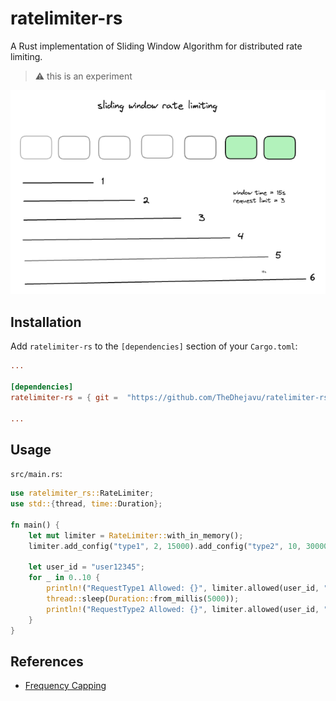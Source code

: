 # ratelimiter-rs
A Rust implementation of Sliding Window Algorithm for distributed rate limiting.

>  ⚠️ this is an experiment 


![sliding window](https://github.com/TheDhejavu/ratelimiter-rs/blob/main/docs/sliding-window.png)


## Installation

Add `ratelimiter-rs` to the `[dependencies]` section of your `Cargo.toml`:

```toml
...

[dependencies]
ratelimiter-rs = { git =  "https://github.com/TheDhejavu/ratelimiter-rs.git" }

...
```

## Usage

`src/main.rs`:

```rust
use ratelimiter_rs::RateLimiter;
use std::{thread, time::Duration};

fn main() {
    let mut limiter = RateLimiter::with_in_memory();
    limiter.add_config("type1", 2, 15000).add_config("type2", 10, 30000);

    let user_id = "user12345";
    for _ in 0..10 {
        println!("RequestType1 Allowed: {}", limiter.allowed(user_id, "type1").unwrap());
        thread::sleep(Duration::from_millis(5000));
        println!("RequestType2 Allowed: {}", limiter.allowed(user_id, "type2").unwrap());
    }
}
```

## References
- [Frequency Capping](https://engineering.grab.com/frequency-capping)
